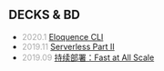 ## DECKS & BD

- _2020.1_ [Eloquence CLI](?eloquence-cli)
- _2019.11_ [Serverless Part II](?serverless)
- _2019.09_ [持续部署：Fast at All Scale](?cd)

<style>
  em { color: #AAA; font-style: normal }
</style>
